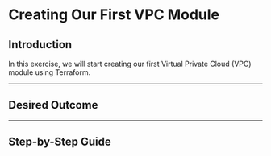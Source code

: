 # Creating Our First VPC Module

## Introduction

In this exercise, we will start creating our first Virtual Private Cloud (VPC) module using Terraform.


--- 

## Desired Outcome

--- 

## Step-by-Step Guide 

